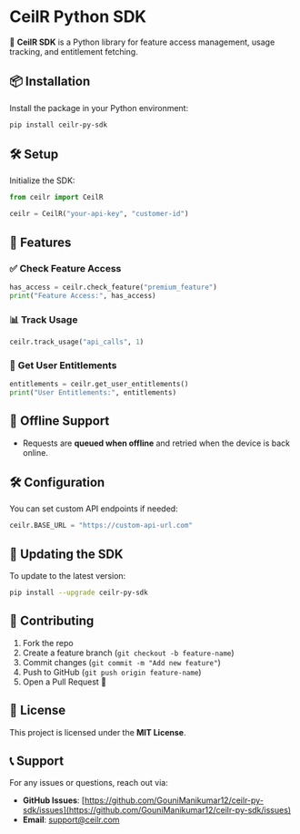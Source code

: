 # CeilR Python SDK

🚀 **CeilR SDK** is a Python library for feature access management, usage tracking, and entitlement fetching.

## 📦 Installation

Install the package in your Python environment:

```sh
pip install ceilr-py-sdk
```

## 🛠️ Setup

Initialize the SDK:

```python
from ceilr import CeilR

ceilr = CeilR("your-api-key", "customer-id")
```

## 🚀 Features

### ✅ **Check Feature Access**
```python
has_access = ceilr.check_feature("premium_feature")
print("Feature Access:", has_access)
```

### 📊 **Track Usage**
```python
ceilr.track_usage("api_calls", 1)
```

### 🔑 **Get User Entitlements**
```python
entitlements = ceilr.get_user_entitlements()
print("User Entitlements:", entitlements)
```

## 📡 Offline Support
- Requests are **queued when offline** and retried when the device is back online.

## 🛠 Configuration

You can set custom API endpoints if needed:

```python
ceilr.BASE_URL = "https://custom-api-url.com"
```

## 🔄 Updating the SDK
To update to the latest version:

```sh
pip install --upgrade ceilr-py-sdk
```

## 🤝 Contributing
1. Fork the repo
2. Create a feature branch (`git checkout -b feature-name`)
3. Commit changes (`git commit -m "Add new feature"`)
4. Push to GitHub (`git push origin feature-name`)
5. Open a Pull Request 🚀

## 📜 License
This project is licensed under the **MIT License**.

## 📞 Support
For any issues or questions, reach out via:
- **GitHub Issues**: [https://github.com/GouniManikumar12/ceilr-py-sdk/issues](https://github.com/GouniManikumar12/ceilr-py-sdk/issues)
- **Email**: support@ceilr.com

